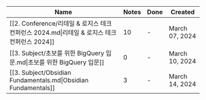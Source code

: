 | Name                                                                | Notes | Done | Created        |
| ------------------------------------------------------------------- | ----- | ---- | -------------- |
| [[2. Conference/리테일 & 로지스 테크 컨퍼런스 2024.md\|리테일 & 로지스 테크 컨퍼런스 2024]] | 10    | \-   | March 07, 2024 |
| [[3. Subject/초보를 위한 BigQuery 입문.md\|초보를 위한 BigQuery 입문]]            | 0     | \-   | March 10, 2024 |
| [[3. Subject/Obsidian Fundamentals.md\|Obsidian Fundamentals]]      | 3     | \-   | March 14, 2024 |
